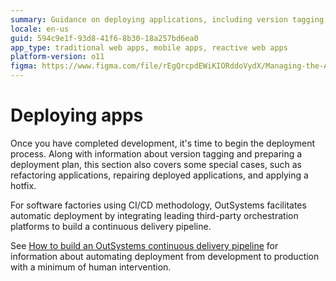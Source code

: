 ```yaml
---
summary: Guidance on deploying applications, including version tagging, deployment planning, and handling special cases like refactoring and hotfixes.
locale: en-us
guid: 594c9e1f-93d8-41f6-8b30-18a257bd6ea0
app_type: traditional web apps, mobile apps, reactive web apps
platform-version: o11
figma: https://www.figma.com/file/rEgQrcpdEWiKIORddoVydX/Managing-the-Applications-Lifecycle?type=design&node-id=257%3A2&mode=design&t=98kL4vRdGIKpuwQm-1
---
```

# Deploying apps

Once you have completed development, it's time to begin the deployment process. Along with information about version tagging and preparing a deployment plan, this section also covers some special cases, such as refactoring applications, repairing deployed applications, and applying a hotfix.

<div class="info" markdown="1">

For software factories using CI/CD methodology, OutSystems facilitates automatic deployment by integrating leading third-party orchestration platforms to build a continuous delivery pipeline.

See [How to build an OutSystems continuous delivery pipeline](https://success.outsystems.com/Documentation/How-to_Guides/DevOps/How_to_build_an_OutSystems_continuous_delivery_pipeline) for information about automating deployment from development to production with a minimum of human intervention.

</div>
